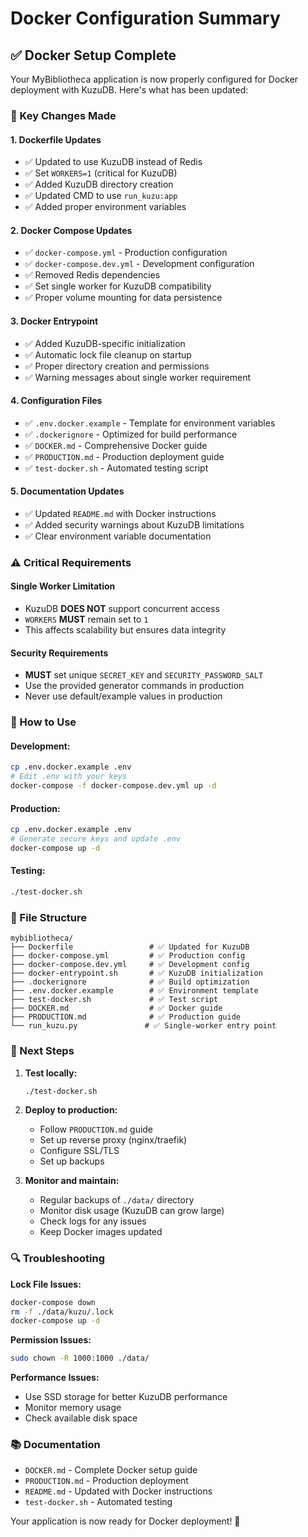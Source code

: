 # Docker Configuration Summary

## ✅ Docker Setup Complete

Your MyBibliotheca application is now properly configured for Docker deployment with KuzuDB. Here's what has been updated:

### 🔧 Key Changes Made

#### 1. **Dockerfile Updates**
- ✅ Updated to use KuzuDB instead of Redis
- ✅ Set `WORKERS=1` (critical for KuzuDB)
- ✅ Added KuzuDB directory creation
- ✅ Updated CMD to use `run_kuzu:app`
- ✅ Added proper environment variables

#### 2. **Docker Compose Updates**
- ✅ `docker-compose.yml` - Production configuration
- ✅ `docker-compose.dev.yml` - Development configuration
- ✅ Removed Redis dependencies
- ✅ Set single worker for KuzuDB compatibility
- ✅ Proper volume mounting for data persistence

#### 3. **Docker Entrypoint**
- ✅ Added KuzuDB-specific initialization
- ✅ Automatic lock file cleanup on startup
- ✅ Proper directory creation and permissions
- ✅ Warning messages about single worker requirement

#### 4. **Configuration Files**
- ✅ `.env.docker.example` - Template for environment variables
- ✅ `.dockerignore` - Optimized for build performance
- ✅ `DOCKER.md` - Comprehensive Docker guide
- ✅ `PRODUCTION.md` - Production deployment guide
- ✅ `test-docker.sh` - Automated testing script

#### 5. **Documentation Updates**
- ✅ Updated `README.md` with Docker instructions
- ✅ Added security warnings about KuzuDB limitations
- ✅ Clear environment variable documentation

### ⚠️ Critical Requirements

#### **Single Worker Limitation**
- KuzuDB **DOES NOT** support concurrent access
- `WORKERS` **MUST** remain set to `1`
- This affects scalability but ensures data integrity

#### **Security Requirements**
- **MUST** set unique `SECRET_KEY` and `SECURITY_PASSWORD_SALT`
- Use the provided generator commands in production
- Never use default/example values in production

### 🚀 How to Use

#### **Development:**
```bash
cp .env.docker.example .env
# Edit .env with your keys
docker-compose -f docker-compose.dev.yml up -d
```

#### **Production:**
```bash
cp .env.docker.example .env
# Generate secure keys and update .env
docker-compose up -d
```

#### **Testing:**
```bash
./test-docker.sh
```

### 📁 File Structure

```
mybibliotheca/
├── Dockerfile                 # ✅ Updated for KuzuDB
├── docker-compose.yml         # ✅ Production config
├── docker-compose.dev.yml     # ✅ Development config
├── docker-entrypoint.sh       # ✅ KuzuDB initialization
├── .dockerignore              # ✅ Build optimization
├── .env.docker.example        # ✅ Environment template
├── test-docker.sh             # ✅ Test script
├── DOCKER.md                  # ✅ Docker guide
├── PRODUCTION.md              # ✅ Production guide
└── run_kuzu.py               # ✅ Single-worker entry point
```

### 🎯 Next Steps

1. **Test locally:**
   ```bash
   ./test-docker.sh
   ```

2. **Deploy to production:**
   - Follow `PRODUCTION.md` guide
   - Set up reverse proxy (nginx/traefik)
   - Configure SSL/TLS
   - Set up backups

3. **Monitor and maintain:**
   - Regular backups of `./data/` directory
   - Monitor disk usage (KuzuDB can grow large)
   - Check logs for any issues
   - Keep Docker images updated

### 🔍 Troubleshooting

**Lock File Issues:**
```bash
docker-compose down
rm -f ./data/kuzu/.lock
docker-compose up -d
```

**Permission Issues:**
```bash
sudo chown -R 1000:1000 ./data/
```

**Performance Issues:**
- Use SSD storage for better KuzuDB performance
- Monitor memory usage
- Check available disk space

### 📚 Documentation

- `DOCKER.md` - Complete Docker setup guide
- `PRODUCTION.md` - Production deployment
- `README.md` - Updated with Docker instructions
- `test-docker.sh` - Automated testing

Your application is now ready for Docker deployment! 🐳
